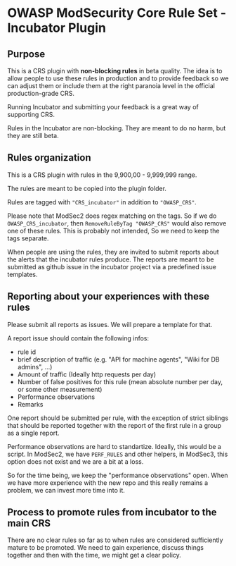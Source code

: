 # OWASP ModSecurity Core Rule Set - Incubator Plugin

## Purpose

This is a CRS plugin with **non-blocking rules** in beta quality. The idea
is to allow people to use these rules in production and to provide
feedback so we can adjust them or include them at the right paranoia
level in the official production-grade CRS.

Running Incubator and submitting your feedback is a great way of supporting CRS.

Rules in the Incubator are non-blocking. They are meant to do no harm, but they are still beta.

## Rules organization

This is a CRS plugin with rules in the 9,900,00 - 9,999,999 range.

The rules are meant to be copied into the plugin folder. 

Rules are tagged with `"CRS_incubator"` in addition to `"OWASP_CRS"`.

Please note that ModSec2 does regex matching on the tags. So if
we do `OWASP_CRS_incubator`, then `RemoveRuleByTag "OWASP_CRS"`
would also remove one of these rules. This is probably not
intended, So we need to keep the tags separate.

When people are using the rules, they are invited to submit reports about the
alerts that the incubator rules produce. The reports are meant to be submitted
as github issue in the incubator project via a predefined issue templates.

## Reporting about your experiences with these rules

Please submit all reports as issues. We will prepare a template for that.

A report issue should contain the following infos:
* rule id
* brief description of traffic (e.g. "API for machine agents", "Wiki for DB admins", ...)
* Amount of traffic (Ideally http requests per day)
* Number of false positives for this rule (mean absolute number per day, or some other measurement)
* Performance observations
* Remarks

One report should be submitted per rule, with the exception of
strict siblings that should be reported together with the report
of the first rule in a group as a single report.

Performance observations are hard to standartize. Ideally, this would be a
script. In ModSec2, we have `PERF_RULES` and other helpers, in ModSec3, this
option does not exist and we are a bit at a loss.

So for the time being, we keep the "performance observations" open.
When we have more experience with the new repo and this really remains
a problem, we can invest more time into it.

## Process to promote rules from incubator to the main CRS

There are no clear rules so far as to when rules are considered sufficiently
mature to be promoted. We need to gain experience, discuss things
together and then with the time, we might get a clear policy.

